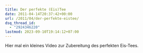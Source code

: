 ```yaml
---
title: Der perfekte (Eis)Tee
date: 2011-04-14T20:37:42+00:00
url: /2011/04/der-perfekte-eistee/
dsq_thread_id:
  - "2924346220"
lastmod: 2023-09-10T19:14:12+07:00
---
```

<div class="media video">
</div>

Hier mal ein kleines Video zur Zubereitung des perfekten Eis-Tees.
